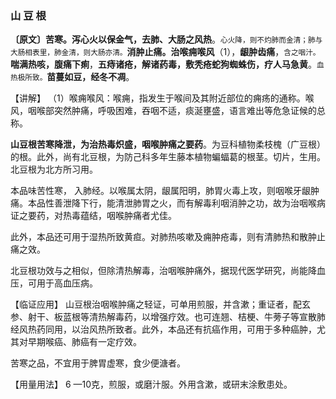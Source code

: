 ### 山 豆 根

**〔原文〕苦寒。泻心火以保金气，去肺、大肠之风热**。<small>心火降，则不灼肺而金清；肺与大肠相表里，肺金清，则大肠亦清。</small>**消肿止痛。治喉痈喉风**（1），**龈肿齿痛**，<small>含之咽汁。</small>**喘满热咳，腹痛下痢**，**五痔诸疮，解诸药毒，敷秃疮蛇狗蜘蛛伤，疗人马急黄**。<small>血热极所致。</small>**苗蔓如豆，经冬不凋**。

【讲解】 （1）喉痈喉风：喉痈，指发生于喉间及其附近部位的痈疡的通称。喉风，咽喉部突然肿痛，呼吸困难，吞咽不适，痰涎壅盛，语言难出等危急证候的总称。

 **山豆根苦寒降泄，为治热毒炽盛，咽喉肿痛之要药**。为豆科植物柔枝槐（广豆根）的根。此外，尚有北豆根，为防己科多年生藤本植物蝙蝠葛的根茎。切片，生用。北豆根为北方所习用。

本品味苦性寒， 入肺经。以喉属太阴，龈属阳明，肺胃火毒上攻，则咽喉牙龈肿痛。本品性善泄降下行，能清泄肺胃之火，而有解毒利咽消肿之功，故为治咽喉病证之要药，对热毒蕴结，咽喉肿痛者尤佳。

此外，本品还可用于湿热所致黄疸。对肺热咳嗽及痈肿疮毒，则有清肺热和散肿止痛之效。

北豆根功效与之相似，但除清热解毒，治咽喉肿痛外，据现代医学研究，尚能降血压，可用于高血压病。

【临证应用】    山豆根治咽喉肿痛之轻证，可单用煎服，并含漱；重证者，配玄参、射干、板蓝根等清热解毒药，以增强疗效。也可连翘、桔梗、牛蒡子等宣散肺经风热药同用，以治风热所致者。此外，本品还有抗癌作用，可用于多种癌肿，尤其对早期喉癌、肺癌有一定疗效。

苦寒之品，不宜用于脾胃虚寒，食少便溏者。    

【用量用法】   6 —10克，煎服，或磨汁服。外用含漱，或研末涂敷患处。
